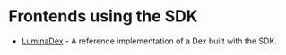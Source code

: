 # Frontends using the SDK

- [LuminaDex](https://beta.luminadex.com) - A reference implementation of a Dex built with the SDK.
